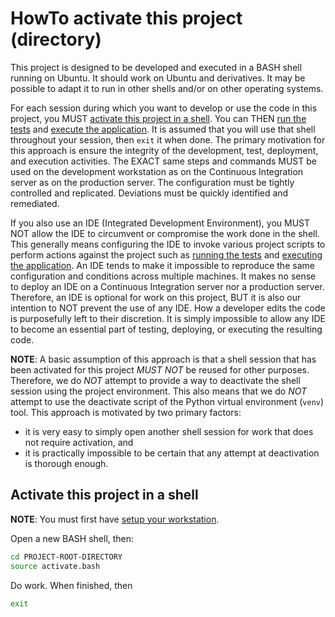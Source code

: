 # HowTo activate this project (directory)
This project is designed to be developed and executed in a BASH shell running on Ubuntu.
It should work on Ubuntu and derivatives.
It may be possible to adapt it to run in other shells and/or on other operating systems.

For each session during which you want to develop or use the code in this project, you MUST [activate this project in a shell][activate].
You can THEN [run the tests][test] and [execute the application][application].
It is assumed that you will use that shell throughout your session, then `exit` it when done.
The primary motivation for this approach is ensure the integrity of the development, test, deployment, and execution activities.
The EXACT same steps and commands MUST be used on the development workstation as on the Continuous Integration server as on the production server.
The configuration must be tightly controlled and replicated.
Deviations must be quickly identified and remediated.

If you also use an IDE (Integrated Development Environment), you MUST NOT allow
the IDE to circumvent or compromise the work done in the shell.  This generally
means configuring the IDE to invoke various project scripts to perform actions
against the project such as [running the tests][test] and
[executing the application][application].  An IDE tends to make it impossible
to reproduce the same configuration and conditions across multiple machines.
It makes no sense to deploy an IDE on a Continuous Integration server nor a
production server.  Therefore, an IDE is optional for work on this project, BUT
it is also our intention to NOT prevent the use of any IDE.  How a developer
edits the code is purposefully left to their discretion.  It is simply
impossible to allow any IDE to become an essential part of testing, deploying,
or executing the resulting code.

**NOTE**: A basic assumption of this approach is that a shell session that has
been activated for this project *MUST NOT* be reused for other purposes.
Therefore, we do *NOT* attempt to provide a way to deactivate the shell session
using the project environment.  This also means that we do *NOT* attempt to use
the deactivate script of the Python virtual environment (`venv`) tool.  This
approach is motivated by two primary factors:

* it is very easy to simply open another shell session for work that does not
  require activation, and
* it is practically impossible to be certain that any attempt at deactivation
  is thorough enough.

Activate this project in a shell
--------------------------------
**NOTE**: You must first have [setup your workstation][workstation].

Open a new BASH shell, then:

~~~ bash
cd PROJECT-ROOT-DIRECTORY
source activate.bash
~~~

Do work.  When finished, then

~~~ bash
exit
~~~

[activate]: ./HowTo-activate_this_project.md "HowTo activate this project"
[application]: ./HowTo-execute_application.md "HowTo execute application"
[AWS CLI]: ./HowTo-setup-AWS_CLI.md "HowTo setup AWS CLI"
[clone]: ./HowTo-setup-source_control.md "HowTo setup source control"
[deploy]: ./HowTo-deploy-server.md "HowTo deploy server"
[initiation]: ./project_initiation.md "How Rob initiated the project repository"
[install]: ./HowTo-install-packages.md "HowTo install Ubuntu packages"
[license]: ../LICENSE.md "License"
[ReadMe]: ../README.md "ReadMe"
[test]: ./HowTo-test.md "HowTo test"
[venv]: ./HowTo-setup-Python_virtual_environment.md "HowTo setup Python virtual environment"
[workstation]: ./HowTo-setup-workstation.md "HowTo setup workstation"

